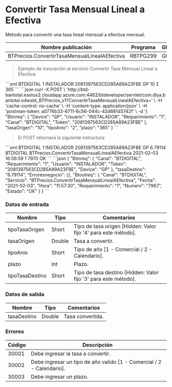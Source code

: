 #  Convertir Tasa Mensual Lineal a Efectiva 

Método para convertir una tasa lineal mensual a efectiva mensual. 

Nombre publicación | Programa | Global/País 
--------- | ----------- | ----------- 
BTPrecios.ConvertirTasaMensualLinealAEfectiva | RBTPG299 | Global 

> Ejemplo de invocación al servicio Convertir Tasa Mensual Lineal a Efectiva: 

<code-group> 
<code-block title="XML" active> 
```xml 
<soapenv:Envelope xmlns:soapenv="http://schemas.xmlsoap.org/soap/envelope/" xmlns:bts="http://uy.com.dlya.bantotal/BTSOA/"> 
   <soapenv:Header/> 
   <soapenv:Body> 
      <bts:BTPrecios.ConvertirTasaMensualLinealAEfectiva> 
         <bts:Btinreq> 
            <bts:Canal>BTDIGITAL</bts:Canal> 
            <bts:Requerimiento>1</bts:Requerimiento> 
            <bts:Usuario>INSTALADOR</bts:Usuario> 
            <bts:Token>2081397563CD285A89A23FBE</bts:Token> 
            <bts:Device>GP</bts:Device> 
         </bts:Btinreq> 
         <bts:tasaOrigen>10</bts:tasaOrigen> 
         <bts:tipoAnio>2</bts:tipoAnio> 
         <bts:plazo>365</bts:plazo> 
      </bts:BTPrecios.ConvertirTasaMensualLinealAEfectiva> 
   </soapenv:Body> 
</soapenv:Envelope> 
``` 
</code-block> 

<code-block title="JSON"> 
```json 
curl -X POST \ 
  'http://btd-bantotal.eastus2.cloudapp.azure.com:4462/btdeveloper/servlet/com.dlya.bantotal.odwsbt_BTPrecios_v1?ConvertirTasaMensualLinealAEfectiva=' \ 
  -H 'cache-control: no-cache' \ 
  -H 'content-type: application/json' \ 
  -H 'postman-token: a0776b33-6711-6c56-044c-42d681d3742f' \ 
  -d '{ 
  	"Btinreq": { 
		"Device": "GP", 
		"Usuario": "INSTALADOR", 
		"Requerimiento": "1", 
		"Canal": "BTDIGITAL", 
		"Token": "2081397563CD285A89A23FBE" 
	}, 
	"tasaOrigen": "10", 
	"tipoAnio": "2", 
	"plazo": "365" 
  } 
``` 
</code-block> 
</code-group> 

> El POST retornará la siguiente estructura: 

<code-group> 
<code-block title="XML" active> 
```xml 
<SOAP-ENV:Envelope xmlns:SOAP-ENV="http://schemas.xmlsoap.org/soap/envelope/" xmlns:xsd="http://www.w3.org/2001/XMLSchema" xmlns:SOAP-ENC="http://schemas.xmlsoap.org/soap/encoding/" xmlns:xsi="http://www.w3.org/2001/XMLSchema-instance"> 
   <SOAP-ENV:Body> 
      <BTPrecios.ConvertirTasaMensualLinealAEfectivaResponse xmlns="http://uy.com.dlya.bantotal/BTSOA/"> 
         <Btinreq> 
            <Canal>BTDIGITAL</Canal> 
            <Requerimiento>1</Requerimiento> 
            <Usuario>INSTALADOR</Usuario> 
            <Token>2081397563CD285A89A23FBE</Token> 
            <Device>GP</Device> 
         </Btinreq> 
         <tasaDestino>6.79114</tasaDestino> 
         <Erroresnegocio></Erroresnegocio> 
         <Btoutreq> 
            <Canal>BTDIGITAL</Canal> 
            <Servicio>BTPrecios.ConvertirTasaMensualLinealAEfectiva</Servicio> 
            <Fecha>2021-02-03</Fecha> 
            <Hora>16:56:59</Hora> 
            <Requerimiento>1</Requerimiento> 
            <Numero>7970</Numero> 
            <Estado>OK</Estado> 
         </Btoutreq> 
      </BTPrecios.ConvertirTasaMensualLinealAEfectivaResponse> 
   </SOAP-ENV:Body> 
</SOAP-ENV:Envelope> 
``` 
</code-block> 

<code-block title="JSON"> 
```json 
{ 
	"Btinreq": { 
	  "Canal": "BTDIGITAL", 
	  "Requerimiento": "1", 
	  "Usuario": "INSTALADOR", 
	  "Token": "2081397563CD285A89A23FBE", 
	  "Device": "GP" 
	}, 
	"tasaDestino": "6.79114", 
	"Erroresnegocio": {}, 
	"Btoutreq": { 
	  "Canal": "BTDIGITAL", 
	  "Servicio": "BTPrecios.ConvertirTasaMensualLinealAEfectiva", 
	  "Fecha": "2021-02-03", 
	  "Hora": "11:57:30", 
	  "Requerimiento": "1", 
	  "Numero": "7967", 
	  "Estado": "OK" 
	} 
} 
``` 
</code-block> 
</code-group> 

### Datos de entrada 

Nombre | Tipo | Comentarios 
--------- | ----------- | ----------- 
tipoTasaOrigen | Short | Tipo de tasa origen [Hidden: Valor fijo '4' para este método]. 
tasaOrigen | Double | Tasa a convertir. 
tipoAnio | Short | Tipo de año [1 - Comercial / 2 - Calendario]. 
plazo | Int | Plazo. 
tipoTasaDestino | Short | Tipo de tasa destino [Hidden: Valor fijo '3' para este método]. 

### Datos de salida 

Nombre | Tipo | Comentarios 
--------- | ----------- | ----------- 
tasaDestino | Double | Tasa convertida. 

### Errores 

Código | Descripción 
--------- | ----------- 
30001 | Debe ingresar la tasa a convertir. 
30002 | Debe ingresar un tipo de año valido [1 - Comercial / 2 - Calendario]. 
30003 | Debe ingresar un plazo. 

 
